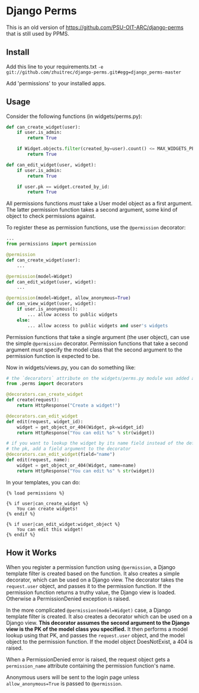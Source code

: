 # Django Perms
This is an old version of https://github.com/PSU-OIT-ARC/django-perms that is still used by PPMS.

## Install

Add this line to your requirements.txt
`-e git://github.com/zhuitrec/django-perms.git#egg=django_perms-master`

Add 'permissions' to your installed apps.

## Usage

Consider the following functions (in widgets/perms.py):

```python
def can_create_widget(user):
    if user.is_admin:
        return True

    if Widget.objects.filter(created_by=user).count() <= MAX_WIDGETS_PER_USER:
        return True

def can_edit_widget(user, widget):
    if user.is_admin:
        return True

    if user.pk == widget.created_by_id:
        return True
```

All permissions functions *must* take a User model object as a first argument. The latter permission function takes a second argument, some kind of object to check permissions against.

To register these as permission functions, use the `@permission` decorator:

```python
...
from permissions import permission

@permission
def can_create_widget(user):
    ...

@permission(model=Widget)
def can_edit_widget(user, widget):
    ...

@permission(model=Widget, allow_anonymous=True)
def can_view_widget(user, widget):
    if user.is_anonymous():
        ... allow access to public widgets
    else:
        ... allow access to public widgets and user's widgets
```

Permission functions that take a single argument (the user object), can use the simple `@permission` decorator. Permission functions that take a second argument *must* specify the model class that the second argument to the permission function is expected to be.

Now in widgets/views.py, you can do something like:

```python
# the `decorators` attribute on the widgets/perms.py module was added at runtime by the permissions app
from .perms import decorators

@decorators.can_create_widget
def create(request):
    return HttpResponse("Create a widget!")

@decorators.can_edit_widget
def edit(request, widget_id):
    widget = get_object_or_404(Widget, pk=widget_id)
    return HttpResponse("You can edit %s" % str(widget))

# if you want to lookup the widget by its name field instead of the default,
# the pk, add a field argument to the decorator
@decorators.can_edit_widget(field="name")
def edit(request, name):
    widget = get_object_or_404(Widget, name=name)
    return HttpResponse("You can edit %s" % str(widget))
```

In your templates, you can do:

```django
{% load permissions %}

{% if user|can_create_widget %}
    You can create widgets!
{% endif %}

{% if user|can_edit_widget:widget_object %}
    You can edit this widget!
{% endif %}
```


## How it Works

When you register a permission function using `@permission`, a Django template filter is created based on the function. It also creates a simple decorator, which can be used on a Django view. The decorator takes the `request.user` object, and passes it to the permission function. If the permission function returns a truthy value, the Django view is loaded. Otherwise a PermissionDenied exception is raised.

In the more complicated `@permission(model=Widget)` case, a Django template filter is created. It also creates a decorator which can be used on a Django view. **This decorator assumes the second argument to the Django view is the PK of the model class you specified.** It then performs a model lookup using that PK, and passes the `request.user` object, and the model object to the permission function. If the model object DoesNotExist, a 404 is raised.

When a PermissionDenied error is raised, the request object gets a `permission_name` attribute containing the permission function's name.

Anonymous users will be sent to the login page unless `allow_anonymous=True` is passed to `@permission`.
